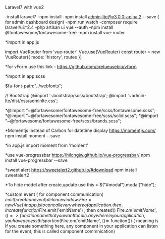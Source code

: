 Laravel7 with vue2

-install laravel7
-npm install
-npm install admin-lte@v3.0.0-aplha.2 --save ( for admin dashboard design)
-npm run watch
-composer require laravel/ui:^2.4
-php artisan ui vue --auth
-npm install @fontawesome/fontawesome-free
-npm install vue-router

*import in app.js

import VueRouter from 'vue-router'
Vue.use(VueRouter)
const router = new VueRouter({
    mode: 'history',
    routes
})

*for vForm use this link - https://github.com/cretueusebiu/vform

*import in app.scss

$fa-font-path:"../webfonts";

// Bootstrap
@import '~bootstrap/scss/bootstrap';
@import '~admin-lte/dist/css/adminlte.css';

*@import "~@fortawesome/fontawesome-free/scss/fontawesome.scss";
*@import "~@fortawesome/fontawesome-free/scss/solid.scss";
*@import "~@fortawesome/fontawesome-free/scss/brands.scss";

*Momentjs Instead of Carbon for datetime display 
https://momentjs.com/
npm install moment --save

*in app.js
import moment from 'moment'

*use vue-progressbar
https://hilongjw.github.io/vue-progressbar/
npm install vue-progressbar --save

*sweet alert
https://sweetalert2.github.io/#download
npm install sweetalert2

*To hide model after create,update
use this > $("#modal").modal("hide");

*custom event ( for component communication)
$emit ( create an event)
delcare window.Fire=new Vue() in app.js to can call everywhere of application.
then, in create function Fire.$emit('emitName') ,
then created() Fire.$on('emitName', ()=> function name that you want to call ).
anywhere in your application,
 you have access this portion(Fire.$on('emitName', ()=> function()) 
( meaning is if you create something here, any component in your application can listen for the event, this is called component commnication)

